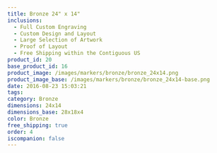 ```yaml
---
title: Bronze 24" x 14"
inclusions:
  - Full Custom Engraving
  - Custom Design and Layout
  - Large Selection of Artwork
  - Proof of Layout
  - Free Shipping within the Contiguous US
product_id: 20
base_product_id: 16
product_image: /images/markers/bronze/bronze_24x14.png
product_image_base: /images/markers/bronze/bronze_24x14-base.png
date: 2016-08-23 15:03:21
tags: 
category: Bronze
dimensions: 24x14
dimensions_base: 28x18x4
color: Bronze
free_shipping: true
order: 4
iscompanion: false
---
```

